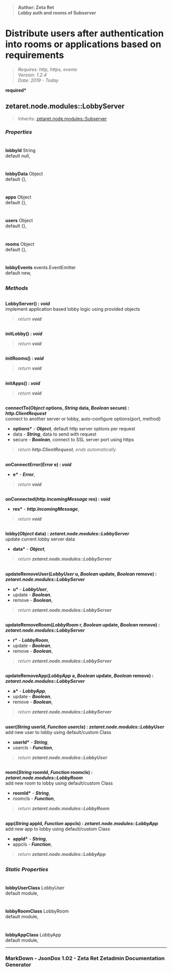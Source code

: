 > __Author: Zeta Ret__  
> __Lobby auth and rooms of Subserver__  
# Distribute users after authentication into rooms or applications based on requirements  
> *Requires: http, https, events*  
> *Version: 1.2.4*  
> *Date: 2019 - Today*  

__required*__

## zetaret.node.modules::LobbyServer  
> Inherits: [zetaret.node.modules::Subserver](Subserver.md)  

### *Properties*  

#  
__lobbyId__ String  
default null,   

#  
__lobbyData__ Object  
default {},   

#  
__apps__ Object  
default {},   

#  
__users__ Object  
default {},   

#  
__rooms__ Object  
default {},   

#  
__lobbyEvents__ events.EventEmitter  
default new,   


##  
### *Methods*  

##  
__LobbyServer() : *void*__  
implement application based lobby logic using provided objects  
> *return __void__*  

##  
__initLobby() : *void*__  
  
> *return __void__*  

##  
__initRooms() : *void*__  
  
> *return __void__*  

##  
__initApps() : *void*__  
  
> *return __void__*  

##  
__connectTo(*Object* options, *String* data, *Boolean* secure) : *http.ClientRequest*__  
connect to another server or lobby, auto-configure options{port, method}  
- __options*__ - __*Object*__, default http server options per request  
- data - __*String*__, data to send with request  
- secure - __*Boolean*__, connect to SSL server port using https  
> *return __http.ClientRequest__, ends automatically*  

##  
__onConnectError(*Error* e) : *void*__  
  
- __e*__ - __*Error*__,   
> *return __void__*  

##  
__onConnected(*http.IncomingMessage* res) : *void*__  
  
- __res*__ - __*http.IncomingMessage*__,   
> *return __void__*  

##  
__lobby(*Object* data) : *zetaret.node.modules::LobbyServer*__  
update current lobby server data  
- __data*__ - __*Object*__,   
> *return __zetaret.node.modules::LobbyServer__*  

##  
__updateRemoveUser(*LobbyUser* u, *Boolean* update, *Boolean* remove) : *zetaret.node.modules::LobbyServer*__  
  
- __u*__ - __*LobbyUser*__,   
- update - __*Boolean*__,   
- remove - __*Boolean*__,   
> *return __zetaret.node.modules::LobbyServer__*  

##  
__updateRemoveRoom(*LobbyRoom* r, *Boolean* update, *Boolean* remove) : *zetaret.node.modules::LobbyServer*__  
  
- __r*__ - __*LobbyRoom*__,   
- update - __*Boolean*__,   
- remove - __*Boolean*__,   
> *return __zetaret.node.modules::LobbyServer__*  

##  
__updateRemoveApp(*LobbyApp* a, *Boolean* update, *Boolean* remove) : *zetaret.node.modules::LobbyServer*__  
  
- __a*__ - __*LobbyApp*__,   
- update - __*Boolean*__,   
- remove - __*Boolean*__,   
> *return __zetaret.node.modules::LobbyServer__*  

##  
__user(*String* userId, *Function* usercls) : *zetaret.node.modules::LobbyUser*__  
add new user to lobby using default/custom Class  
- __userId*__ - __*String*__,   
- usercls - __*Function*__,   
> *return __zetaret.node.modules::LobbyUser__*  

##  
__room(*String* roomId, *Function* roomcls) : *zetaret.node.modules::LobbyRoom*__  
add new room to lobby using default/custom Class  
- __roomId*__ - __*String*__,   
- roomcls - __*Function*__,   
> *return __zetaret.node.modules::LobbyRoom__*  

##  
__app(*String* appId, *Function* appcls) : *zetaret.node.modules::LobbyApp*__  
add new app to lobby using default/custom Class  
- __appId*__ - __*String*__,   
- appcls - __*Function*__,   
> *return __zetaret.node.modules::LobbyApp__*  

##  
### *Static Properties*  

#  
__lobbyUserClass__ LobbyUser  
default module,   

#  
__lobbyRoomClass__ LobbyRoom  
default module,   

#  
__lobbyAppClass__ LobbyApp  
default module,   

---  
### MarkDown - JsonDox 1.02 - Zeta Ret Zetadmin Documentation Generator